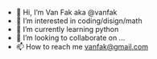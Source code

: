 - 👋 Hi, I’m Van Fak aka @vanfak
- 👀 I’m interested in coding/disign/math
- 🌱 I’m currently learning python
- 💞️ I’m looking to collaborate on ...
- 📫 How to reach me vanfak@gmail.com

<!---
vanfak/vanfak is a ✨ special ✨ repository because its `README.md` (this file) appears on your GitHub profile.
You can click the Preview link to take a look at your changes.
--->
